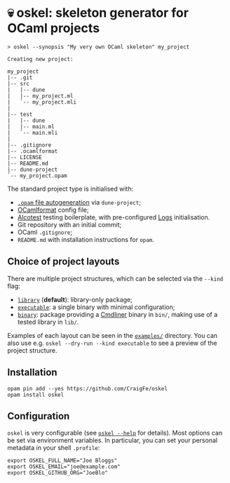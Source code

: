 # :skull: oskel: skeleton generator for OCaml projects

```
> oskel --synopsis "My very own OCaml skeleton" my_project

Creating new project:

my_project
|-- .git
|-- src
|   |-- dune
|   |-- my_project.ml
|   `-- my_project.mli
|
|-- test
|   |-- dune
|   |-- main.ml
|   `-- main.mli
|
|-- .gitignore
|-- .ocamlformat
|-- LICENSE
|-- README.md
|-- dune-project
`-- my_project.opam
```

The standard project type is initialised with:

- [`.opam` file autogeneration][dune-opam-files] via `dune-project`;
- [OCamlformat][ocamlformat] config file;
- [Alcotest][alcotest] testing boilerplate, with pre-configured [Logs][logs]
  initialisation.
- Git repository with an initial commit;
- OCaml `.gitignore`;
- `README.md` with installation instructions for `opam`.

## Choice of project layouts

There are multiple project structures, which can be selected via the `--kind`
flag:

- [`library`][example-library] (**default**): library-only package;
- [`executable`][example-executable]: a single binary with minimal
  configuration;
- [`binary`][example-binary]: package providing a [Cmdliner][cmdliner] binary in
  `bin/`, making use of a tested library in `lib/`.

<!-- Work in progress
- [`ppx_deriver`][example-ppx_deriver]: boilerplate for a
  [ppx_deriving][ppx_deriving] plugin, using a [modern PPX
  workflow][nathanreb-ppx-blog];
-->

Examples of each layout can be seen in the [`examples/`][examples] directory.
You can also use e.g. `oskel --dry-run --kind executable` to see a preview of
the project structure.

## Installation

```
opam pin add --yes https://github.com/CraigFe/oskel
opam install oskel
```

## Configuration

`oskel` is very configurable (see [`oskel --help`](./oskel-help.txt) for
details). Most options can be set via environment variables. In particular, you
can set your personal metadata in your shell `.profile`:

```
export OSKEL_FULL_NAME="Joe Bloggs"
export OSKEL_EMAIL="joe@example.com"
export OSKEL_GITHUB_ORG="JoeBlo"
```

<!-- prettier-ignore-start -->
[examples]: https://github.com/CraigFe/oskel/tree/master/examples
[example-library]: https://github.com/CraigFe/oskel/tree/master/examples/library
[example-binary]: https://github.com/CraigFe/oskel/tree/master/examples/binary
[example-ppx_deriver]: https://github.com/CraigFe/oskel/tree/master/examples/ppx_deriver
[example-executable]: https://github.com/CraigFe/oskel/tree/master/examples/executable
[dune-opam-files]: https://dune.readthedocs.io/en/stable/opam.html#generating-opam-files
[logs]: https://erratique.ch/software/logs
[cmdliner]: https://erratique.ch/software/cmdliner
[ocamlformat]: https://github.com/ocaml-ppx/ocamlformat/
[alcotest]: https://github.com/mirage/alcotest/
[ppx_deriving]: https://github.com/ocaml-ppx/ppx_deriving
[nathanreb-ppx-blog]: https://tarides.com/blog/2019-05-09-an-introduction-to-ocaml-ppx-ecosystem
<!-- prettier-ignore-end -->

